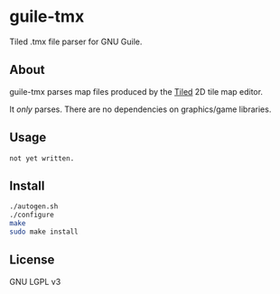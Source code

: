 guile-tmx
=========

Tiled .tmx file parser for GNU Guile.

About
-----

guile-tmx parses map files produced by the
[Tiled](http://www.mapeditor.org/) 2D tile map editor.

It *only* parses. There are no dependencies on graphics/game
libraries.

Usage
-----

```
not yet written.
```

Install
-------

```sh
./autogen.sh
./configure
make
sudo make install
```

License
-------

GNU LGPL v3
